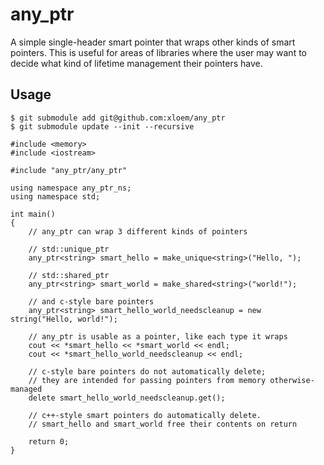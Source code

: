 # any_ptr
A simple single-header smart pointer that wraps other kinds of smart pointers.  This is useful for areas of libraries where the user may want to decide what kind of lifetime management their pointers have.

## Usage

```
$ git submodule add git@github.com:xloem/any_ptr
$ git submodule update --init --recursive
```

```
#include <memory>
#include <iostream>

#include "any_ptr/any_ptr"

using namespace any_ptr_ns;
using namespace std;

int main()
{
	// any_ptr can wrap 3 different kinds of pointers

	// std::unique_ptr
	any_ptr<string> smart_hello = make_unique<string>("Hello, ");

	// std::shared_ptr
	any_ptr<string> smart_world = make_shared<string>("world!");

	// and c-style bare pointers
	any_ptr<string> smart_hello_world_needscleanup = new string("Hello, world!");

	// any_ptr is usable as a pointer, like each type it wraps
	cout << *smart_hello << *smart_world << endl;
	cout << *smart_hello_world_needscleanup << endl;

	// c-style bare pointers do not automatically delete;
	// they are intended for passing pointers from memory otherwise-managed
	delete smart_hello_world_needscleanup.get();

	// c++-style smart pointers do automatically delete.
	// smart_hello and smart_world free their contents on return

	return 0;
}
```
